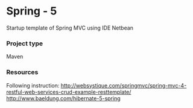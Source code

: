 # Spring - 5 
Startup template of Spring MVC using IDE Netbean
### Project type
Maven
### Resources 
Following instruction: http://websystique.com/springmvc/spring-mvc-4-restful-web-services-crud-example-resttemplate/
http://www.baeldung.com/hibernate-5-spring
